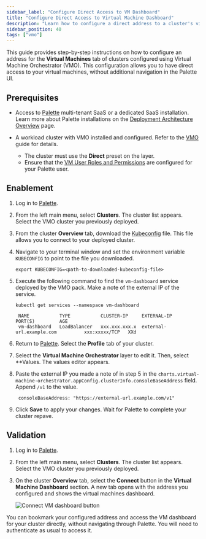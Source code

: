 ```yaml
---
sidebar_label: "Configure Direct Access to VM Dashboard"
title: "Configure Direct Access to Virtual Machine Dashboard"
description: "Learn how to configure a direct address to a cluster's virtual machines."
sidebar_position: 40
tags: ["vmo"]
---
```


This guide provides step-by-step instructions on how to configure an address for the **Virtual Machines** tab of clusters
configured using Virtual Machine Orchestrator (VMO). This configuration allows you to have direct access to your virtual
machines, without additional navigation in the Palette UI.

## Prerequisites

- Access to [Palette](https://console.spectrocloud.com) multi-tenant SaaS or a dedicated SaaS installation. Learn more
  about Palette installations on the [Deployment Architecture Overview](../architecture/architecture-overview.md) page.

- A workload cluster with VMO installed and configured. Refer to the [VMO](./vm-management.md) guide for details.
  <!--prettier-ignore-start-->

  - The cluster must use the **Direct** preset on the
    <VersionedLink text="Virtual Machine Orchestrator" url="/integrations/packs/?pack=virtual-machine-orchestrator" />
    layer.
  - Ensure that the [VM User Roles and Permissions](./rbac/vm-roles-permissions.md) are configured for your Palette
    user.

<!--prettier-ignore-end-->

## Enablement

1. Log in to [Palette](https://console.spectrocloud.com).

2. From the left main menu, select **Clusters**. The cluster list appears. Select the VMO cluster you previously
   deployed.

3. From the cluster **Overview** tab, download the [Kubeconfig](../clusters/cluster-management/kubeconfig.md) file. This file allows you to connect to your
   deployed cluster.

4. Navigate to your terminal window and set the environment variable `KUBECONFIG` to point to the file you downloaded.

   ```shell
   export KUBECONFIG=<path-to-downloaded-kubeconfig-file>
   ```

5. Execute the following command to find the `vm-dashboard` service deployed by the VMO pack. Make a note of the
   external IP of the service.

   ```shell
   kubectl get services --namespace vm-dashboard
   ```

   ```text hideClipboard title="Example output"
    NAME           TYPE           CLUSTER-IP     EXTERNAL-IP                       PORT(S)         AGE
    vm-dashboard   LoadBalancer   xxx.xxx.xxx.x  external-url.example.com          xxx:xxxxx/TCP   XXd
   ```

6. Return to [Palette](https://console.spectrocloud.com). Select the **Profile** tab of your cluster.

7. Select the **Virtual Machine Orchestrator** layer to edit it. Then, select \*\*Values. The values editor appears.

8. Paste the external IP you made a note of in step 5 in the
   `charts.virtual-machine-orchestrator.appConfig.clusterInfo.consoleBaseAddress` field. Append `/v1` to the value.

   ```text hideClipboard title="Example value"
    consoleBaseAddress: "https://external-url.example.com/v1"
   ```

9. Click **Save** to apply your changes. Wait for Palette to complete your cluster repave.

## Validation

1. Log in to [Palette](https://console.spectrocloud.com).

2. From the left main menu, select **Clusters**. The cluster list appears. Select the VMO cluster you previously
   deployed.

3. On the cluster **Overview** tab, select the **Connect** button in the **Virtual Machine Dashboard** section. A new tab opens with the address you
   configured and shows the virtual machines dashboard.

   ![Connect VM dashboard button](/vm-management_configure-console-base-address_connect-button.webp)

You can bookmark your configured address and access the VM dashboard for your cluster directly, without navigating
through Palette. You will need to authenticate as usual to access it.

